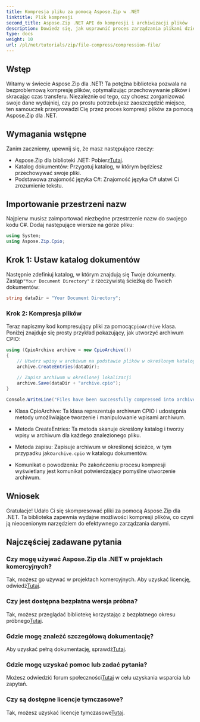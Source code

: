 ```yaml
---
title: Kompresja pliku za pomocą Aspose.Zip w .NET
linktitle: Plik kompresji
second_title: Aspose.Zip .NET API do kompresji i archiwizacji plików
description: Dowiedz się, jak usprawnić proces zarządzania plikami dzięki Aspose.Zip dla .NET. Ten szczegółowy przewodnik przeprowadzi Cię przez kroki kompresji plików.
type: docs
weight: 10
url: /pl/net/tutorials/zip/file-compress/compression-file/
---
```

## Wstęp

Witamy w świecie Aspose.Zip dla .NET! Ta potężna biblioteka pozwala na bezproblemową kompresję plików, optymalizując przechowywanie plików i skracając czas transferu. Niezależnie od tego, czy chcesz zorganizować swoje dane wydajniej, czy po prostu potrzebujesz zaoszczędzić miejsce, ten samouczek przeprowadzi Cię przez proces kompresji plików za pomocą Aspose.Zip dla .NET.

## Wymagania wstępne

Zanim zaczniemy, upewnij się, że masz następujące rzeczy:

-  Aspose.Zip dla biblioteki .NET: Pobierz[Tutaj](https://releases.aspose.com/zip/net/).
- Katalog dokumentów: Przygotuj katalog, w którym będziesz przechowywać swoje pliki.
- Podstawowa znajomość języka C#: Znajomość języka C# ułatwi Ci zrozumienie tekstu.

## Importowanie przestrzeni nazw

Najpierw musisz zaimportować niezbędne przestrzenie nazw do swojego kodu C#. Dodaj następujące wiersze na górze pliku:

```csharp
using System;
using Aspose.Zip.Cpio;
```

## Krok 1: Ustaw katalog dokumentów

 Następnie zdefiniuj katalog, w którym znajdują się Twoje dokumenty. Zastąp`"Your Document Directory"` z rzeczywistą ścieżką do Twoich dokumentów:

```csharp
string dataDir = "Your Document Directory";
```

### Krok 2: Kompresja plików

 Teraz napiszmy kod kompresujący pliki za pomocą`CpioArchive` klasa. Poniżej znajduje się prosty przykład pokazujący, jak utworzyć archiwum CPIO:

```csharp
using (CpioArchive archive = new CpioArchive())
{
    // Utwórz wpisy w archiwum na podstawie plików w określonym katalogu
    archive.CreateEntries(dataDir);
    
    // Zapisz archiwum w określonej lokalizacji
    archive.Save(dataDir + "archive.cpio");
}

Console.WriteLine("Files have been successfully compressed into archive.cpio!");
```

- Klasa CpioArchive: Ta klasa reprezentuje archiwum CPIO i udostępnia metody umożliwiające tworzenie i manipulowanie wpisami archiwum.
  
- Metoda CreateEntries: Ta metoda skanuje określony katalog i tworzy wpisy w archiwum dla każdego znalezionego pliku.
  
-  Metoda zapisu: Zapisuje archiwum w określonej ścieżce, w tym przypadku jako`archive.cpio` w katalogu dokumentów.
  
- Komunikat o powodzeniu: Po zakończeniu procesu kompresji wyświetlany jest komunikat potwierdzający pomyślne utworzenie archiwum.

## Wniosek

Gratulacje! Udało Ci się skompresować pliki za pomocą Aspose.Zip dla .NET. Ta biblioteka zapewnia wydajne możliwości kompresji plików, co czyni ją nieocenionym narzędziem do efektywnego zarządzania danymi.

## Najczęściej zadawane pytania

### Czy mogę używać Aspose.Zip dla .NET w projektach komercyjnych?
 Tak, możesz go używać w projektach komercyjnych. Aby uzyskać licencję, odwiedź[Tutaj](https://purchase.conholdate.com/buy).

### Czy jest dostępna bezpłatna wersja próbna?
 Tak, możesz przeglądać bibliotekę korzystając z bezpłatnego okresu próbnego[Tutaj](https://releases.aspose.com/).

### Gdzie mogę znaleźć szczegółową dokumentację?
 Aby uzyskać pełną dokumentację, sprawdź[Tutaj](https://reference.aspose.com/zip/net/).

### Gdzie mogę uzyskać pomoc lub zadać pytania?
 Możesz odwiedzić forum społeczności[Tutaj](https://forum.aspose.com/c/zip/37) w celu uzyskania wsparcia lub zapytań.

### Czy są dostępne licencje tymczasowe?
 Tak, możesz uzyskać licencje tymczasowe[Tutaj](https://purchase.conholdate.com/temporary-license/).